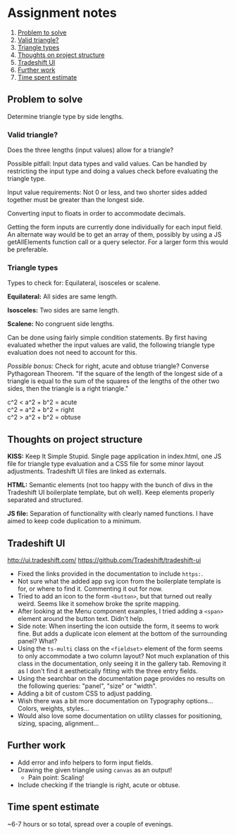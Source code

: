 # Assignment notes

1. [Problem to solve](#problem-to-solve)
  1. [Valid triangle?](#valid-triangle?)
  1. [Triangle types](#triangle-types)
1. [Thoughts on project structure](#thoughts-on-project-structure)
1. [Tradeshift UI](#tradeshift-ui)
1. [Further work](#further-work)
1. [Time spent estimate](#time-spent-estimate)

## Problem to solve

Determine triangle type by side lengths.


### Valid triangle?

Does the three lengths (input values) allow for a triangle?

Possible pitfall: Input data types and valid values. Can be handled by
restricting the input type and doing a values check before evaluating the
triangle type.

Input value requirements: Not 0 or less, and two shorter sides added together
must be greater than the longest side.

Converting input to floats in order to accommodate decimals.

Getting the form inputs are currently done individually for each input field. An
alternate way would be to get an array of them, possibly by using a JS
getAllElements function call or a query selector. For a larger form this would
be preferable.


### Triangle types

Types to check for: Equilateral, isosceles or scalene.

**Equilateral:** All sides are same length.

**Isosceles:** Two sides are same length.

**Scalene:** No congruent side lengths.

Can be done using fairly simple condition statements. By first having evaluated
whether the input values are valid, the following triangle type evaluation does
not need to account for this.

*Possible bonus:* Check for right, acute and obtuse triangle? Converse Pythagorean
Theorem. "If the square of the length of the longest side of a triangle is equal
to the sum of the squares of the lengths of the other two sides, then the
triangle is a right triangle."

c^2 < a^2 + b^2 = acute  
c^2 = a^2 + b^2 = right  
c^2 > a^2 + b^2 = obtuse


## Thoughts on project structure

**KISS:** Keep It Simple Stupid. Single page application in index.html, one JS file
for triangle type evaluation and a CSS file for some minor layout adjustments.
Tradeshift UI files are linked as externals.

**HTML:** Semantic elements (not too happy with the bunch of divs in the Tradeshift
UI boilerplate template, but oh well). Keep elements properly separated and
structured.

**JS file:** Separation of functionality with clearly named functions. I have aimed
to keep code duplication to a minimum.


## Tradeshift UI

http://ui.tradeshift.com/
https://github.com/Tradeshift/tradeshift-ui

- Fixed the links provided in the documentation to include `https:`.
- Not sure what the added app svg icon from the boilerplate template is for, or where to find it. Commenting it out for now.
- Tried to add an icon to the form `<button>`, but that turned out really weird. Seems like it somehow broke the sprite mapping.
- After looking at the Menu component examples, I tried adding a `<span>` element around the button text. Didn't help.
- Side note: When inserting the icon outside the form, it seems to work fine. But adds a duplicate icon element at the bottom of the surrounding panel? What?
- Using the `ts-multi` class on the `<fieldset>` element of the form seems to only accommodate a two column layout? Not much explanation of this class in the documentation, only seeing it in the gallery tab. Removing it as I don't find it aesthetically fitting with the three entry fields.
- Using the searchbar on the documentation page provides no results on the following queries: "panel", "size" or "width".
- Adding a bit of custom CSS to adjust padding.
- Wish there was a bit more documentation on Typography options... Colors, weights, styles...
- Would also love some documentation on utility classes for positioning, sizing, spacing, alignment...


## Further work

- Add error and info helpers to form input fields.
- Drawing the given triangle using `canvas` as an output!
  - Pain point: Scaling!
- Include checking if the triangle is right, acute or obtuse.


## Time spent estimate

~6-7 hours or so total, spread over a couple of evenings.
